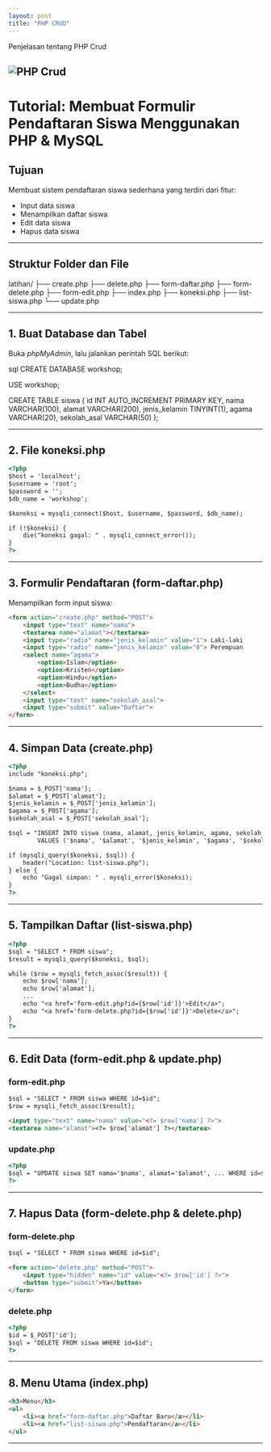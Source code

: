 ```yaml
---
layout: post
title: "PHP CRUD"
---
```



Penjelasan tentang PHP Crud

![PHP Crud](/assets/images/htmlgambar.png)
---

# Tutorial: Membuat Formulir Pendaftaran Siswa Menggunakan PHP & MySQL

## Tujuan
Membuat sistem pendaftaran siswa sederhana yang terdiri dari fitur:
- Input data siswa
- Menampilkan daftar siswa
- Edit data siswa
- Hapus data siswa

---

## Struktur Folder dan File

latihan/
├── create.php
├── delete.php
├── form-daftar.php
├── form-delete.php
├── form-edit.php
├── index.php
├── koneksi.php
├── list-siswa.php
└── update.php


---

## 1. Buat Database dan Tabel

Buka *phpMyAdmin*, lalu jalankan perintah SQL berikut:

sql
CREATE DATABASE workshop;

USE workshop;

CREATE TABLE siswa (
    id INT AUTO_INCREMENT PRIMARY KEY,
    nama VARCHAR(100),
    alamat VARCHAR(200),
    jenis_kelamin TINYINT(1),
    agama VARCHAR(20),
    sekolah_asal VARCHAR(50)
);


---

## 2. File koneksi.php

```html
<?php
$host = 'localhost'; 
$username = 'root';
$password = '';
$db_name = 'workshop';

$koneksi = mysqli_connect($host, $username, $password, $db_name);

if (!$koneksi) {
    die("koneksi gagal: " . mysqli_connect_error());
}
?>
```


---

## 3. Formulir Pendaftaran (form-daftar.php)

Menampilkan form input siswa:

```html
<form action="create.php" method="POST">
    <input type="text" name="nama">
    <textarea name="alamat"></textarea>
    <input type="radio" name="jenis_kelamin" value="1"> Laki-laki
    <input type="radio" name="jenis_kelamin" value="0"> Perempuan
    <select name="agama">
        <option>Islam</option>
        <option>Kristen</option>
        <option>Hindu</option>
        <option>Budha</option>
    </select>
    <input type="text" name="sekolah_asal">
    <input type="submit" value="Daftar">
</form>
```

---

## 4. Simpan Data (create.php)

```html
<?php
include "koneksi.php";

$nama = $_POST['nama'];
$alamat = $_POST['alamat'];
$jenis_kelamin = $_POST['jenis_kelamin'];
$agama = $_POST['agama'];
$sekolah_asal = $_POST['sekolah_asal'];

$sql = "INSERT INTO siswa (nama, alamat, jenis_kelamin, agama, sekolah_asal)
        VALUES ('$nama', '$alamat', '$jenis_kelamin', '$agama', '$sekolah_asal')";

if (mysqli_query($koneksi, $sql)) {
    header("Location: list-siswa.php");
} else {
    echo "Gagal simpan: " . mysqli_error($koneksi);
}
?>
```

---

## 5. Tampilkan Daftar (list-siswa.php)

```html
<?php
$sql = "SELECT * FROM siswa";
$result = mysqli_query($koneksi, $sql);

while ($row = mysqli_fetch_assoc($result)) {
    echo $row['nama'];
    echo $row['alamat'];
    ...
    echo "<a href='form-edit.php?id={$row['id']}'>Edit</a>";
    echo "<a href='form-delete.php?id={$row['id']}'>Delete</a>";
}
?>
```


---

## 6. Edit Data (form-edit.php & update.php)

### form-edit.php

```html
$sql = "SELECT * FROM siswa WHERE id=$id";
$row = mysqli_fetch_assoc($result);
```

```html
<input type="text" name="nama" value="<?= $row['nama'] ?>">
<textarea name="alamat"><?= $row['alamat'] ?></textarea>
```

### update.php

```html
<?php
$sql = "UPDATE siswa SET nama='$nama', alamat='$alamat', ... WHERE id=$id";
?>
```

---

## 7. Hapus Data (form-delete.php & delete.php)

### form-delete.php

```html
$sql = "SELECT * FROM siswa WHERE id=$id";
```

```html
<form action="delete.php" method="POST">
    <input type="hidden" name="id" value="<?= $row['id'] ?>">
    <button type="submit">Ya</button>
</form>
```

### delete.php

```html
<?php
$id = $_POST['id'];
$sql = "DELETE FROM siswa WHERE id=$id";
?>
```

---

## 8. Menu Utama (index.php)

```html
<h3>Menu</h3>
<ul>
    <li><a href="form-daftar.php">Daftar Baru</a></li>
    <li><a href="list-siswa.php">Pendaftaran</a></li>
</ul>
```

---